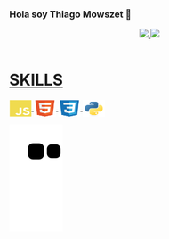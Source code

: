### Hola soy Thiago Mowszet 👋

<div align="center">
  <a href="https://github.com/thiagomowszet">
  <img height="180em" src="https://github-readme-stats.vercel.app/api?username=thiagomowszet&show_icons=true&theme=blue-green&include_all_commits=true&count_private=true"/>
  <img height="180em" src="https://github-readme-stats.vercel.app/api/top-langs/?username=thiagomowszet&layout=compact&langs_count=7&theme=blue-green"/>
</div>

<div style="display: inline_block"><br>
<h1>SKILLS</h1>
  <img align="center" alt="Js" height="30" width="40" src="https://raw.githubusercontent.com/devicons/devicon/master/icons/javascript/javascript-plain.svg">
  <img align="center" alt="Rafa-HTML" height="30" width="40" src="https://raw.githubusercontent.com/devicons/devicon/master/icons/html5/html5-original.svg">
  <img align="center" alt="CSS" height="30" width="40" src="https://raw.githubusercontent.com/devicons/devicon/master/icons/css3/css3-original.svg">
  <img align="center" alt="Python" height="30" width="40" src="https://raw.githubusercontent.com/devicons/devicon/master/icons/python/python-original.svg">
  
  ![Snake animation](https://github.com/rafaballerini/rafaballerini/blob/output/github-contribution-grid-snake.svg)
